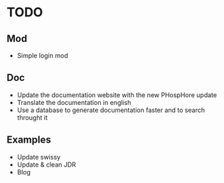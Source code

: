 # TODO

## Mod

- Simple login mod

## Doc

- Update the documentation website with the new PHospHore update
- Translate the documentation in english
- Use a database to generate documentation faster and to search throught it

## Examples

- Update swissy
- Update & clean JDR
- Blog
